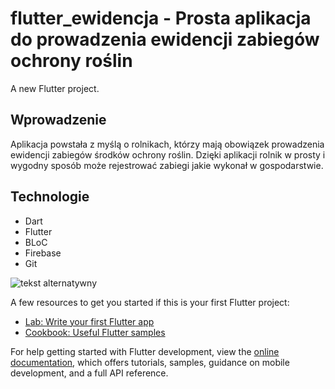 # flutter_ewidencja - Prosta aplikacja do prowadzenia ewidencji zabiegów ochrony roślin

A new Flutter project.

## Wprowadzenie

Aplikacja powstała z myślą o rolnikach, którzy mają obowiązek prowadzenia ewidencji zabiegów środków ochrony roślin. Dzięki aplikacji rolnik w prosty i wygodny sposób może rejestrować zabiegi jakie wykonał w gospodarstwie.

## Technologie

* Dart
* Flutter
* BLoC
* Firebase
* Git

![tekst alternatywny](flutter_ewidencja/images/bug.jpg)



A few resources to get you started if this is your first Flutter project:

- [Lab: Write your first Flutter app](https://docs.flutter.dev/get-started/codelab)
- [Cookbook: Useful Flutter samples](https://docs.flutter.dev/cookbook)

For help getting started with Flutter development, view the
[online documentation](https://docs.flutter.dev/), which offers tutorials,
samples, guidance on mobile development, and a full API reference.
